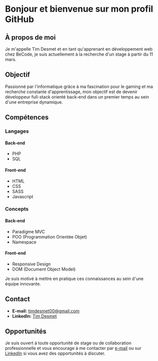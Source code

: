 # Bonjour et bienvenue sur mon profil GitHub

## À propos de moi

Je m'appelle Tim Desmet et en tant qu'apprenant en développement web chez BeCode, je suis actuellement à la recherche d'un stage à partir du 11 mars.

## Objectif

Passionné par l'informatique grâce à ma fascination pour le gaming et ma recherche constante d'apprentissage, mon objectif est de devenir développeur full-stack orienté back-end dans un premier temps au sein d'une entreprise dynamique.

## Compétences

### Langages

#### Back-end
- <i class="fab fa-php"></i> PHP
- <i class="fas fa-database"></i> SQL

#### Front-end
- <i class="fab fa-html5"></i> HTML
- <i class="fab fa-css3-alt"></i> CSS
- <i class="fab fa-sass"></i> SASS
- <i class="fab fa-js"></i> Javascript

### Concepts

#### Back-end
- Paradigme MVC
- POO (Programmation Orientée Objet)
- Namespace

#### Front-end
- Responsive Design
- DOM (Document Object Model)

Je suis motivé à mettre en pratique ces connaissances au sein d'une équipe innovante.

## Contact

- **E-mail:** [timdesmet00@gmail.com](mailto:timdesmet00@gmail.com)
- **LinkedIn:** [Tim Desmet](https://www.linkedin.com/in/tim-desmet-dev/)

## Opportunités

Je suis ouvert à toute opportunité de stage ou de collaboration professionnelle et vous encourage à me contacter par [e-mail](mailto:timdesmet00@gmail.com) ou sur [LinkedIn](https://www.linkedin.com/in/tim-desmet-dev/) si vous avez des opportunités à discuter.


